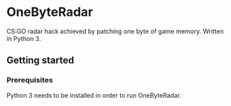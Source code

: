# OneByteRadar
CS:GO radar hack achieved by patching one byte of game memory. Written in Python 3.


## Getting started

### Prerequisites
Python 3 needs to be installed in order to run OneByteRadar.